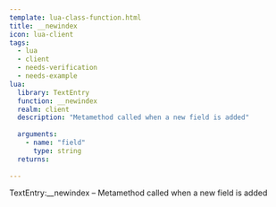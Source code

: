 ```yaml
---
template: lua-class-function.html
title: __newindex
icon: lua-client
tags:
  - lua
  - client
  - needs-verification
  - needs-example
lua:
  library: TextEntry
  function: __newindex
  realm: client
  description: "Metamethod called when a new field is added"
  
  arguments:
    - name: "field"
      type: string
  returns:
    
---
```


<div class="lua__search__keywords">
TextEntry:__newindex &#x2013; Metamethod called when a new field is added
</div>
